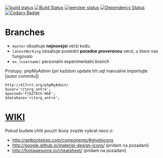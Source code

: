 [![build status](https://ci.gitlab.com/projects/2263/status.png?ref=master)](https://ci.gitlab.com/projects/2263?ref=master)
[![Build Status](https://magnum.travis-ci.com/j2ghz/TheGame.svg?token=wyjFK1NsvUgiZDzs2Hjt)](https://magnum.travis-ci.com/j2ghz/TheGame)
[![wercker status](https://app.wercker.com/status/6556e79024e8c3f50bc8309d3216a9f7/m "wercker status")](https://app.wercker.com/project/bykey/6556e79024e8c3f50bc8309d3216a9f7)
[![Dependency Status](https://gemnasium.com/eeb803c626900dda77f0bf52e69e5e91.svg)](https://gemnasium.com/2267d5b2ddc964c4f42201b4c9265eb6)
[![Codacy Badge](https://www.codacy.com/project/badge/294482e322c24c259253412339847922)](https://www.codacy.com)
# Branches
* `master` obsahuje **nejnovejsi** verzi kodu
* `latestWorking` obsahuje posledni **poradne proverenou** verzi, u ktere vse fungovalo
* `ex_(username)` personalni experimentalni branch

Prístupy:
phpMyAdmin (pri každom update trh.sql manuálne importujte [autor commitu])
```
http://417rct.org/phpMyAdmin/
$user='rctorg_antre';
$passwd='F}6Z?6tX-H&E';
$databaze='rctorg_antre';
```

# [WIKI](https://gitlab.com/AntreTeam/TheGame/wikis/home)

Pokud budete chtit pouzit ikony zvazte vybrat neco z:
- http://getbootstrap.com/components/#glyphicons
- http://google.github.io/material-design-icons/ (pridam na pozadani)
- http://fontawesome.io/cheatsheet/ (pridam na pozadani)
